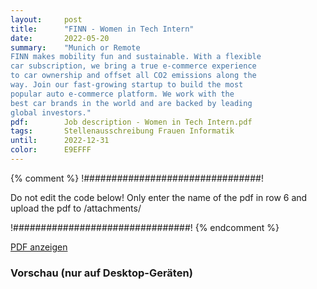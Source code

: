 ```yaml
---
layout:     post
title:      "FINN - Women in Tech Intern"
date:       2022-05-20
summary:    "Munich or Remote
FINN makes mobility fun and sustainable. With a flexible
car subscription, we bring a true e-commerce experience
to car ownership and offset all CO2 emissions along the
way. Join our fast-growing startup to build the most
popular auto e-commerce platform. We work with the
best car brands in the world and are backed by leading
global investors."
pdf:        Job description - Women in Tech Intern.pdf
tags:       Stellenausschreibung Frauen Informatik
until:		2022-12-31
color:      E9EFFF
---
```


{% comment %}
!################################!

Do not edit the code below! Only enter the name of the pdf in row 6 and upload the pdf to /attachments/

!################################!
{% endcomment %}

<a class="btn btn-primary" href="{{ site.url }}/attachments/{{page.pdf}}">PDF anzeigen</a>

<h3>Vorschau (nur auf Desktop-Geräten)</h3>
<div class="d-none d-sm-block">
    <object data="{{ site.url }}/attachments/{{page.pdf}}" width="100%" height="1010" type='application/pdf'>
    </object>
</div>
